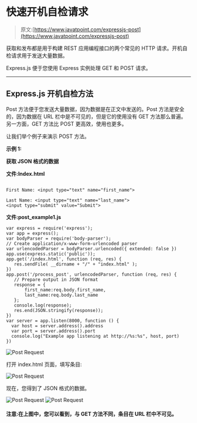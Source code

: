 # 快速开机自检请求

> 原文:[https://www.javatpoint.com/expressjs-post](https://www.javatpoint.com/expressjs-post)

获取和发布都是用于构建 REST 应用编程接口的两个常见的 HTTP 请求。开机自检请求用于发送大量数据。

Express.js 便于您使用 Express 实例处理 GET 和 POST 请求。

* * *

## Express.js 开机自检方法

Post 方法便于您发送大量数据，因为数据是在正文中发送的。Post 方法是安全的，因为数据在 URL 栏中是不可见的，但是它的使用没有 GET 方法那么普遍。另一方面，GET 方法比 POST 更高效，使用也更多。

让我们举个例子来演示 POST 方法。

**示例 1:**

**获取 JSON 格式的数据**

**文件:Index.html**

```

First Name: <input type="text" name="first_name">  

Last Name: <input type="text" name="last_name">
<input type="submit" value="Submit">

```

**文件:post_example1.js**

```
var express = require('express');
var app = express();
var bodyParser = require('body-parser');
// Create application/x-www-form-urlencoded parser
var urlencodedParser = bodyParser.urlencoded({ extended: false })
app.use(express.static('public'));
app.get('/index.html', function (req, res) {
   res.sendFile( __dirname + "/" + "index.html" );
})
app.post('/process_post', urlencodedParser, function (req, res) {
   // Prepare output in JSON format
   response = {
       first_name:req.body.first_name,
       last_name:req.body.last_name
   };
   console.log(response);
   res.end(JSON.stringify(response));
})
var server = app.listen(8000, function () {
  var host = server.address().address
  var port = server.address().port
  console.log("Example app listening at http://%s:%s", host, port)
})

```

![Post Request](../Images/a2c24f5dbe5f75f10df00f5ae7fdbf54.png)

打开 index.html 页面，填写条目:

![Post Request](../Images/08d5618e7351693822580875790b95d2.png)

现在，您得到了 JSON 格式的数据。

![Post Request](../Images/7caf49e5684280998a46976583292d94.png) ![Post Request](../Images/d0499c77c957e3b9451afde29efeff9a.png)

#### 注意:在上图中，您可以看到，与 GET 方法不同，条目在 URL 栏中不可见。